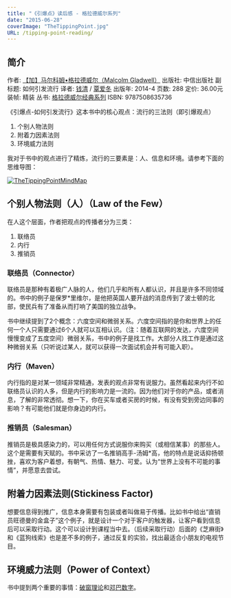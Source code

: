 ```yaml
---
title: "《引爆点》读后感 - 格拉德威尔系列"
date: "2015-06-28"
coverImage: "TheTippingPoint.jpg"
URL: /tipping-point-reading/
---
```


## 简介

作者: [【加】马尔科姆•格拉德威尔（Malcolm Gladwell）](https://book.douban.com/search/) 出版社: 中信出版社 副标题: 如何引发流行 译者: [钱清](https://book.douban.com/search/%E9%92%B1%E6%B8%85) / [覃爱冬](https://book.douban.com/search/%E8%A6%83%E7%88%B1%E5%86%AC) 出版年: 2014-4 页数: 288 定价: 36.00元 装帧: 精装 丛书: [格拉德威尔经典系列](https://book.douban.com/series/23756) ISBN: 9787508635736

《引爆点-如何引发流行》这本书中的核心观点：流行的三法则（即引爆观点）

1. 个别人物法则
2. 附着力因素法则
3. 环境威力法则

我对于书中的观点进行了精炼，流行的三要素是：人、信息和环境。请参考下面的思维导图：

[![TheTippingPointMindMap](/wp-content/uploads/2015/06/TheTippingPointMindMap-1024x759.jpg)](/wp-content/uploads/2015/06/TheTippingPointMindMap.jpg)

## 个别人物法则（人）（Law of the Few）

在人这个层面，作者把观点的传播者分为三类：

1. 联络员
2. 内行
3. 推销员

### 联络员（Connector）

联络员是那种有着极广人脉的人，他们几乎和所有人都认识，并且是许多不同领域的。书中的例子是保罗\*里维尔，是他把英国人要开战的消息传到了波士顿的北部，使民兵有了准备从而打响了美国的独立战争。

书中继续提到了2个概念：六度空间和微弱关系。六度空间指的是你和世界上的任何一个人只需要通过6个人就可以互相认识。（注：随着互联网的发达，六度空间慢慢变成了五度空间）微弱关系，书中的例子是找工作。大部分人找工作是通过这种微弱关系（只听说过某人，就可以获得一次面试机会并有可能入职）。

### 内行（Maven）

内行指的是对某一领域非常精通，发表的观点非常有说服力。虽然看起来内行不如联络员认识的人多，但是内行的影响力是一流的。因为他们对于你的产品，或者消息，了解的非常透彻。想一下，你在买车或者买房的时候，有没有受到旁边同事的影响？有可能他们就是你身边的内行。

### 推销员（Salesman）

推销员是极具感染力的，可以用任何方式说服你来购买（或相信某事）的那些人。这个是需要有天赋的。书中采访了一名推销高手-汤姆\*高，他的特点是说话抑扬顿挫，喜欢为客户着想，有朝气、热情、魅力、可爱。认为“世界上没有不可能的事情”，并愿意去尝试。

## 附着力因素法则(Stickiness Factor)

想要信息得到推广，信息本身需要有包装或者叫做易于传播。比如书中给出“直销员旺德曼的金盒子”这个例子，就是设计一个对于客户的触发器，让客户看到信息后可以采取行动。这个可以设计到课程当中去。（后续采取行动）后面的《芝麻街》和《蓝狗线索》也是差不多的例子，通过反复的实验，找出最适合小朋友的电视节目。

## 环境威力法则（Power of Context）

书中提到两个重要的事情：[破窗理论](https://baike.baidu.com/link?url=WmUhhukWFRFEhLpQyDKBwDOadt4qY5J9L0CRwBw-eQ38d0gQJmsnozyZ4P_3T39qCl1S8es4Ii5g4P3bSH2yPq)和[邓巴数字](https://baike.baidu.com/view/1560858.htm?fromtitle=%E9%82%93%E5%B7%B4%E6%95%B0%E5%AD%97&fromid=2854929&type=syn)。
